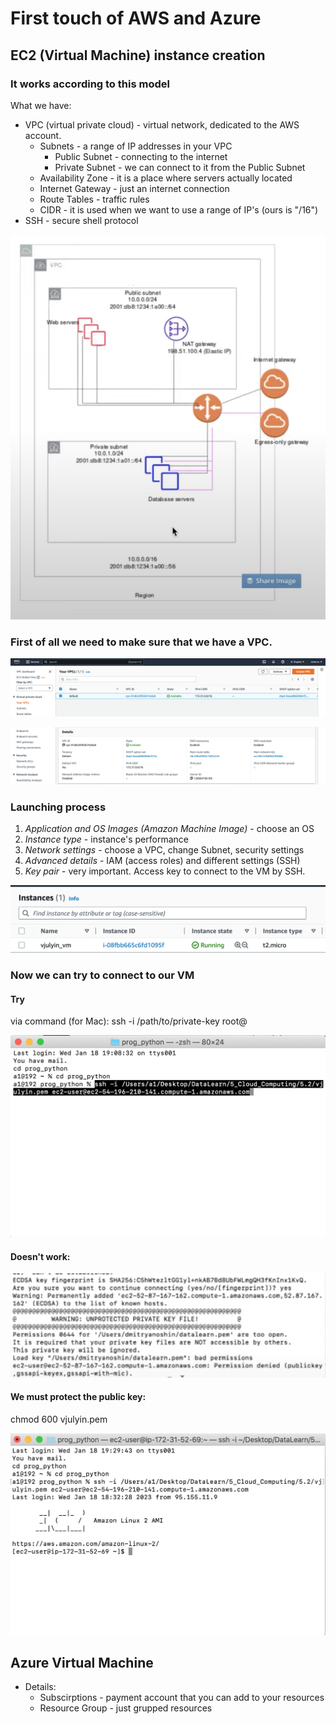 # First touch of AWS and Azure

## EC2 (Virtual Machine) instance creation

### It works according to this model
What we have:
  * VPC (virtual private cloud) - virtual network, dedicated to the AWS account.
    * Subnets - a range of IP addresses in your VPC
      * Public Subnet - connecting to the internet
      * Private Subnet - we can connect to it from the Public Subnet
    * Availability Zone - it is a place where servers actually located
    * Internet Gateway - just an internet connection
    * Route Tables - traffic rules
    * CIDR - it is used when we want to use a range of IP's (ours is "/16") 
  * SSH - secure shell protocol
<p align="center"><img  src="https://github.com/victorjulyin/DE-101/blob/main/Module5/5.2%20Introduction%20to%20cloud%20computing/pics/5.2_model1.png"></p>



### First of all we need to make sure that we have a VPC.

<p align="center"><img  src="https://github.com/victorjulyin/DE-101/blob/main/Module5/5.2%20Introduction%20to%20cloud%20computing/pics/5.2_vpc1.png"></p>

<p align="center"><img  src="https://github.com/victorjulyin/DE-101/blob/main/Module5/5.2%20Introduction%20to%20cloud%20computing/pics/5.2_vpc2.png"></p>



### Launching process

1) *Application and OS Images (Amazon Machine Image)* - choose an OS
2) *Instance type* - instance's performance
3) *Network settings* - choose a VPC, change Subnet, security settings
4) *Advanced details* - IAM (access roles) and different settings (SSH)
5) *Key pair* - very important. Access key to connect to the VM by SSH. 

<p align="center"><img  src="https://github.com/victorjulyin/DE-101/blob/main/Module5/5.2%20Introduction%20to%20cloud%20computing/pics/5.2_ec2_1.png"></p>


### Now we can try to connect to our VM

#### Try
via command (for Mac):
  ssh -i /path/to/private-key root@<ec2-public-dns-address>

<p align="center"><img  src="https://github.com/victorjulyin/DE-101/blob/main/Module5/5.2%20Introduction%20to%20cloud%20computing/pics/5.2_t1.png"></p>


#### Doesn't work:

<p align="center"><img  src="https://github.com/victorjulyin/DE-101/blob/main/Module5/5.2%20Introduction%20to%20cloud%20computing/pics/5.2_t2.png"></p>


#### We must protect the public key:
  chmod 600 vjulyin.pem

<p align="center"><img  src="https://github.com/victorjulyin/DE-101/blob/main/Module5/5.2%20Introduction%20to%20cloud%20computing/pics/5.2_t3.png"></p>





## Azure Virtual Machine

  * Details:
    * Subscirptions - payment account that you can add to your resources
    * Resource Group - just grupped resources

